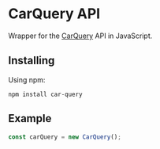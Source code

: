 # CarQuery API

Wrapper for the [CarQuery](http://www.carqueryapi.com/) API in JavaScript.

## Installing
Using npm:
```
npm install car-query
```

## Example
```javascript
const carQuery = new CarQuery();
```